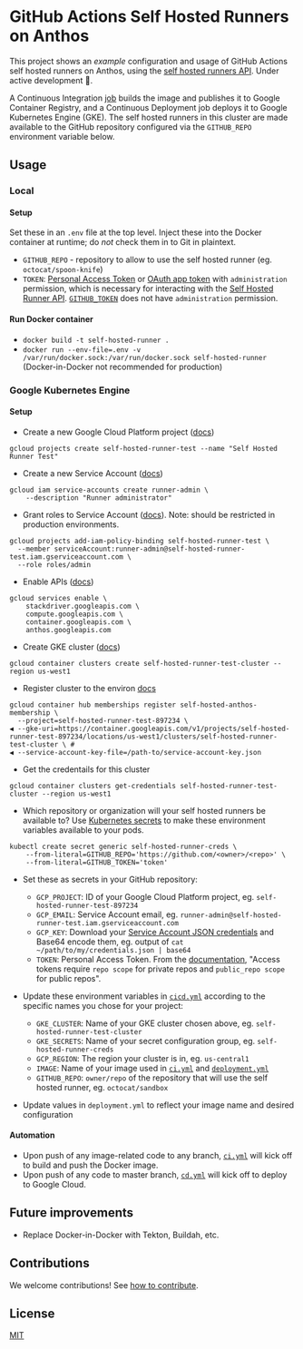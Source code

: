 # GitHub Actions Self Hosted Runners on Anthos

This project shows an _example_ configuration and usage of GitHub Actions self hosted runners on Anthos, using the [self hosted runners API](https://developer.github.com/v3/actions/self_hosted_runners/). Under active development 🧪.

A Continuous Integration [job](https://help.github.com/en/actions/reference/workflow-syntax-for-github-actions#jobs) builds the image and publishes it to Google Container Registry, and a Continuous Deployment job deploys it to Google Kubernetes Engine (GKE). The self hosted runners in this cluster are made available to the GitHub repository configured via the `GITHUB_REPO` environment variable below.

## Usage

### Local

#### Setup

Set these in an `.env` file at the top level. Inject these into the Docker container at runtime; do _not_ check them in to Git in plaintext.
* `GITHUB_REPO` - repository to allow to use the self hosted runner (eg. `octocat/spoon-knife`)
* `TOKEN`: [Personal Access Token](https://help.github.com/en/github/authenticating-to-github/creating-a-personal-access-token-for-the-command-line) or [OAuth app token](https://developer.github.com/apps/building-oauth-apps/authorizing-oauth-apps/) with `administration` permission, which is necessary for interacting with the [Self Hosted Runner API](https://developer.github.com/v3/actions/self_hosted_runners/). [`GITHUB_TOKEN`](https://help.github.com/en/actions/configuring-and-managing-workflows/authenticating-with-the-github_token) does not have `administration` permission.

#### Run Docker container
* `docker build -t self-hosted-runner .`
* `docker run --env-file=.env -v /var/run/docker.sock:/var/run/docker.sock self-hosted-runner` (Docker-in-Docker not recommended for production)

### Google Kubernetes Engine 

#### Setup
* Create a new Google Cloud Platform project ([docs](https://cloud.google.com/sdk/gcloud/reference/projects/create))

```
gcloud projects create self-hosted-runner-test --name "Self Hosted Runner Test"
```

* Create a new Service Account ([docs](https://cloud.google.com/iam/docs/creating-managing-service-accounts))

```
gcloud iam service-accounts create runner-admin \
    --description "Runner administrator"
```

* Grant roles to Service Account ([docs](https://cloud.google.com/iam/docs/granting-roles-to-service-accounts)). Note: should be restricted in production environments.

```
gcloud projects add-iam-policy-binding self-hosted-runner-test \
  --member serviceAccount:runner-admin@self-hosted-runner-test.iam.gserviceaccount.com \
  --role roles/admin
```

* Enable APIs ([docs](https://cloud.google.com/endpoints/docs/openapi/enable-api))

```
gcloud services enable \
    stackdriver.googleapis.com \
    compute.googleapis.com \
    container.googleapis.com \
    anthos.googleapis.com
```

* Create GKE cluster ([docs](https://cloud.google.com/kubernetes-engine/docs/how-to/creating-a-cluster))

```
gcloud container clusters create self-hosted-runner-test-cluster --region us-west1 
```

* Register cluster to the environ [docs](https://cloud.google.com/anthos/docs/setup/cloud#gcloud)
```
gcloud container hub memberships register self-hosted-anthos-membership \
  --project=self-hosted-runner-test-897234 \
◀ --gke-uri=https://container.googleapis.com/v1/projects/self-hosted-runner-test-897234/locations/us-west1/clusters/self-hosted-runner-test-cluster \ # 
◀ --service-account-key-file=/path-to/service-account-key.json
```

* Get the credentails for this cluster
```
gcloud container clusters get-credentials self-hosted-runner-test-cluster --region us-west1
```

* Which repository or organization will your self hosted runners be available to? Use [Kubernetes secrets](https://kubernetes.io/docs/concepts/configuration/secret/) to make these environment variables available to your pods.

```
kubectl create secret generic self-hosted-runner-creds \
    --from-literal=GITHUB_REPO='https://github.com/<owner>/<repo>' \
    --from-literal=GITHUB_TOKEN='token'
```

* Set these as secrets in your GitHub repository:
  * `GCP_PROJECT`: ID of your Google Cloud Platform project, eg. `self-hosted-runner-test-897234`
  * `GCP_EMAIL`: Service Account email, eg. `runner-admin@self-hosted-runner-test.iam.gserviceaccount.com`
  * `GCP_KEY`: Download your [Service Account JSON credentials](https://cloud.google.com/iam/docs/creating-managing-service-account-keys) and Base64 encode them, eg. output of `cat ~/path/to/my/credentials.json | base64`
  * `TOKEN`: Personal Access Token. From the [documentation](https://developer.github.com/v3/actions/self_hosted_runners/), "Access tokens require `repo scope` for private repos and `public_repo scope` for public repos".

* Update these environment variables in [`cicd.yml`](.github/workflows/cicd.yml) according to the specific names you chose for your project:
  * `GKE_CLUSTER`: Name of your GKE cluster chosen above, eg. `self-hosted-runner-test-cluster`
  * `GKE_SECRETS`: Name of your secret configuration group, eg. `self-hosted-runner-creds`
  * `GCP_REGION`: The region your cluster is in, eg. `us-central1`
  * `IMAGE`: Name of your image used in [`ci.yml`](.github/workflows/ci.yml) and [`deployment.yml`](.github/workflows/deployment.yml)
  * `GITHUB_REPO`: `owner/repo` of the repository that will use the self hosted runner, eg. `octocat/sandbox`

* Update values in `deployment.yml` to reflect your image name and desired configuration

#### Automation
* Upon push of any image-related code to any branch, [`ci.yml`](.github/workflows/ci.yml) will kick off to build and push the Docker image.
* Upon push of any code to master branch, [`cd.yml`](.github/workflows/cd.yml) will kick off to deploy to Google Cloud.

## Future improvements
* Replace Docker-in-Docker with Tekton, Buildah, etc.

## Contributions

We welcome contributions! See [how to contribute](CONTRIBUTING.md).

## License

[MIT](LICENSE)
